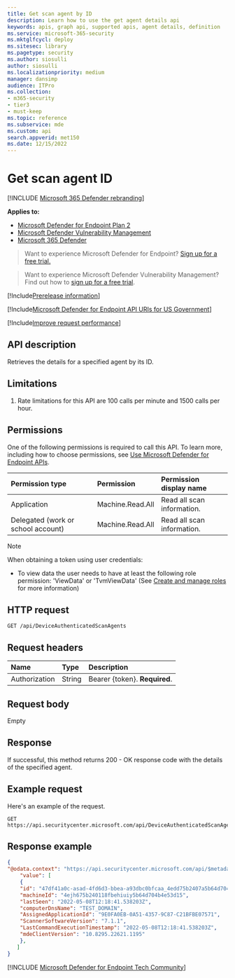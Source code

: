 ```yaml
---
title: Get scan agent by ID
description: Learn how to use the get agent details api
keywords: apis, graph api, supported apis, agent details, definition
ms.service: microsoft-365-security
ms.mktglfcycl: deploy
ms.sitesec: library
ms.pagetype: security
ms.author: siosulli
author: siosulli
ms.localizationpriority: medium
manager: dansimp
audience: ITPro
ms.collection: 
- m365-security
- tier3
- must-keep
ms.topic: reference
ms.subservice: mde
ms.custom: api
search.appverid: met150
ms.date: 12/15/2022
---
```


# Get scan agent ID

[!INCLUDE [Microsoft 365 Defender rebranding](../../includes/microsoft-defender.md)]

**Applies to:**

- [Microsoft Defender for Endpoint Plan 2](https://go.microsoft.com/fwlink/p/?linkid=2154037)
- [Microsoft Defender Vulnerability Management](../defender-vulnerability-management/index.yml)
- [Microsoft 365 Defender](https://go.microsoft.com/fwlink/?linkid=2118804)

> Want to experience Microsoft Defender for Endpoint? [Sign up for a free trial.](https://signup.microsoft.com/create-account/signup?products=7f379fee-c4f9-4278-b0a1-e4c8c2fcdf7e&ru=https://aka.ms/MDEp2OpenTrial?ocid=docs-wdatp-exposedapis-abovefoldlink)

> Want to experience Microsoft Defender Vulnerability Management? Find out how to [sign up for a free trial](../defender-vulnerability-management/get-defender-vulnerability-management.md).

[!Include[Prerelease information](../../includes/prerelease.md)]

[!Include[Microsoft Defender for Endpoint API URIs for US Government](../../includes/microsoft-defender-api-usgov.md)]

[!Include[Improve request performance](../../includes/improve-request-performance.md)]

## API description

Retrieves the details for a specified agent by its ID.

## Limitations

1. Rate limitations for this API are 100 calls per minute and 1500 calls per hour.

## Permissions

One of the following permissions is required to call this API. To learn more, including how to choose permissions, see [Use Microsoft Defender for Endpoint APIs](apis-intro.md).

Permission type|Permission|Permission display name
:---|:---|:---
Application|Machine.Read.All| Read all scan information.
Delegated (work or school account)|Machine.Read.All|Read all scan information.

> [!NOTE]
> When obtaining a token using user credentials:
>
> - To view data the user needs to have at least the following role permission: 'ViewData' or 'TvmViewData' (See [Create and manage roles](user-roles.md) for more information)

## HTTP request

```http
GET /api/DeviceAuthenticatedScanAgents
```

## Request headers

Name|Type|Description
:---|:---|:---
Authorization|String|Bearer {token}. **Required**.

## Request body

Empty

## Response

If successful, this method returns 200 - OK response code with the details of the specified agent.

## Example request

Here's an example of the request.

```http
GET https://api.securitycenter.microsoft.com/api/DeviceAuthenticatedScanAgents/7f3d76a6976818553e996875dc91f55df6b26625
```

## Response example

```json
{
"@odata.context": "https://api.securitycenter.microsoft.com/api/$metadata#DeviceAuthenticatedScanAgents/$entity",
    "value": [
    {
    "id": "47df41a0c-asad-4fd6d3-bbea-a93dbc0bfcaa_4edd75b2407a5b64d704b4e53d74f15",
    "machineId": "4ejh675b240118fbehiuiy5b64d704b4e53d15",
    "lastSeen": "2022-05-08T12:18:41.538203Z",
    "computerDnsName": "TEST_DOMAIN",
    "AssignedApplicationId": "9E0FA0EB-0A51-4357-9C87-C21BFBE07571",
    "ScannerSoftwareVersion": "7.1.1",
    "LastCommandExecutionTimestamp": "2022-05-08T12:18:41.538203Z",
    "mdeClientVersion": "10.8295.22621.1195"
    },
   ]
}

```
[!INCLUDE [Microsoft Defender for Endpoint Tech Community](../../includes/defender-mde-techcommunity.md)]
